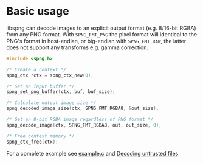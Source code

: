 # Basic usage

libspng can decode images to an explicit output format (e.g. 8/16-bit RGBA)
from any PNG format. With `SPNG_FMT_PNG` the pixel format will identical
to the PNG's format in host-endian, or big-endian with `SPNG_FMT_RAW`,
the latter does not support any transforms e.g. gamma correction.


```c
#include <spng.h>

/* Create a context */
spng_ctx *ctx = spng_ctx_new(0);

/* Set an input buffer */
spng_set_png_buffer(ctx, buf, buf_size);

/* Calculate output image size */
spng_decoded_image_size(ctx, SPNG_FMT_RGBA8, &out_size);

/* Get an 8-bit RGBA image regardless of PNG format */
spng_decode_image(ctx, SPNG_FMT_RGBA8, out, out_size, 0);

/* Free context memory */
spng_ctx_free(ctx);

```

For a complete example see [example.c](https://github.com/randy408/libspng/blob/v0.7.4/examples/example.c)
and [Decoding untrusted files](decode.md#decoding-untrusted-files)
